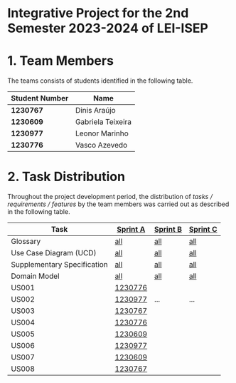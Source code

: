 # Integrative Project for the 2nd Semester 2023-2024 of LEI-ISEP

# 1. Team Members

The teams consists of students identified in the following table.

| Student Number | Name              |
|----------------|-------------------|
| **1230767**    | Dinis Araújo      |
| **1230609**    | Gabriela Teixeira |
| **1230977**    | Leonor Marinho    |
| **1230776**    | Vasco Azevedo     |

# 2. Task Distribution ###

Throughout the project development period, the distribution of _tasks / requirements / features_ by the team members
was carried out as described in the following table.

 

| Task                        | [Sprint A](sprintA/Readme.md)                                                              | [Sprint B](sprintB/Readme.md)                                                              | [Sprint C](sprintC/Readme.md)                                                              |
|-----------------------------|--------------------------------------------------------------------------------------------|--------------------------------------------------------------------------------------------|--------------------------------------------------------------------------------------------|
| Glossary                    | [all](sprintA/global-artifacts/01.requirements-engineering/glossary.md)                    | [all](sprintB/global-artifacts/01.engineering-requirements/glossary.md)                    | [all](sprintC/global-artifacts/01.engineering-requirements/glossary.md)                    |
| Use Case Diagram (UCD)      | [all](sprintA/global-artifacts/01.requirements-engineering/use-case-diagram.md)            | [all](sprintB/global-artifacts/01.engineering-requirements/use-case-diagram.md)            | [all](sprintC/global-artifacts/01.engineering-requirements/use-case-diagram.md)            |
| Supplementary Specification | [all](sprintA/global-artifacts/01.requirements-engineering/supplementary-specification.md) | [all](sprintB/global-artifacts/01.engineering-requirements/supplementary-specification.md) | [all](sprintC/global-artifacts/01.engineering-requirements/supplementary-specification.md) |
| Domain Model                | [all](sprintA/global-artifacts/02.analysis/analysis.md)                                    | [all](sprintB/global-artifacts/02.analysis/analysis.md)                                    | [all](sprintC/global-artifacts/02.analysis/analysis.md)                                    |
| US001                       | [1230776](sprintA/us001/Readme.md)                                                         |                                                                                            |                                                                                            |
| US002                       | [1230977](sprintA/us002/Readme.md)                                                         | ...                                                                                        | ...                                                                                        |
| US003                       | [1230767](sprintA/us003/Readme.md)                                                         |                                                                                            |                                                                                            |
| US004                       | [1230776](sprintA/us004/Readme.md)                                                         |                                                                                            |                                                                                            |
| US005                       | [1230609](sprintA/us005/Readme.md)                                                         |                                                                                            |                                                                                            |
| US006                       | [1230977](sprintA/us006/Readme.md)                                                         |                                                                                            |                                                                                            |
| US007                       | [1230609](sprintA/us007/Readme.md)                                                         |                                                                                            |                                                                                            |
| US008                       | [1230767](sprintA/us008/Readme.md)                                                         |                                                                                            |                                                                                            |